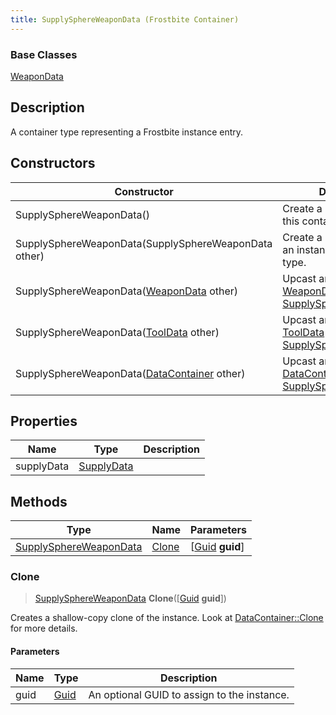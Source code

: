 ```yaml
---
title: SupplySphereWeaponData (Frostbite Container)
---
```

### Base Classes

[WeaponData](WeaponData)

## Description

A container type representing a Frostbite instance entry.

## Constructors

| Constructor                                                                       | Description                                                                                                                         |
| --------------------------------------------------------------------------------- | ----------------------------------------------------------------------------------------------------------------------------------- |
| SupplySphereWeaponData()                                                          | Create a new instance of this container type.                                                                                       |
| SupplySphereWeaponData(SupplySphereWeaponData other)                              | Create a reference copy of an instance of the same type.                                                                            |
| SupplySphereWeaponData([WeaponData](WeaponData) other)                            | Upcast an instance of type [WeaponData](WeaponData) to [SupplySphereWeaponData](SupplySphereWeaponData).                            |
| SupplySphereWeaponData([ToolData](ToolData) other)                                | Upcast an instance of type [ToolData](ToolData) to [SupplySphereWeaponData](SupplySphereWeaponData).                                |
| SupplySphereWeaponData([DataContainer](/vext/ref/cls/shr/datacontainer) other) | Upcast an instance of type [DataContainer](/vext/ref/cls/shr/datacontainer) to [SupplySphereWeaponData](SupplySphereWeaponData). |

## Properties

| Name       | Type                     | Description |
| ---------- | ------------------------ | ----------- |
| supplyData | [SupplyData](SupplyData) |             |

## Methods

| Type                                             | Name            | Parameters                                     |
| ------------------------------------------------ | --------------- | ---------------------------------------------- |
| [SupplySphereWeaponData](SupplySphereWeaponData) | [Clone](#clone) | \[[Guid](/vext/ref/cls/shr/guid) **guid**\] |

### Clone

> [SupplySphereWeaponData](SupplySphereWeaponData) **Clone**(\[[Guid](/vext/ref/cls/shr/guid) **guid**\])

Creates a shallow-copy clone of the instance. Look at [DataContainer::Clone](/vext/ref/cls/shr/datacontainer#clone) for more details.

#### Parameters

| Name | Type         | Description                                 |
| ---- | ------------ | ------------------------------------------- |
| guid | [Guid](Guid) | An optional GUID to assign to the instance. |
